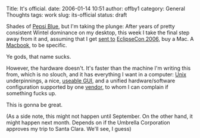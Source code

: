 Title: It's official.
date: 2006-01-14 10:51
author: offby1
category: General Thoughts
tags: work
slug: its-official
status: draft

Shades of [Pepsi Blue](http://mssv.net/wiki.cgi?PepsiBlue), but I\'m taking the plunge: After years of pretty consistent Wintel dominance on my desktop, this week I take the final step away from it and, assuming that I get [sent to](http://www.offlineblog.com/backlog/2006/01/10/eclipsecon-2006/) [EclipseCon 2006](http://www.eclipsecon.org/), buy a Mac. A [Macbook](http://www.apple.com/macbookpro/), to be specific.

Ye gods, that name sucks.

However, the hardware doesn\'t. It\'s faster than the machine I\'m writing this from, which is no slouch, and it has everything I want in a computer: [Unix](http://www.apple.com/macosx/features/unix/) underpinnings, a nice, [useable GUI](http://www.apple.com/macosx/), and a unified hardware/software configuration supported by one [vendor](http://www.apple.ca/), to whom I can complain if something fucks up.

This is gonna be great.

(As a side note, this might not happen until September. On the other hand, it might happen next month. Depends on if the Umbrella Corporation approves my trip to Santa Clara. We\'ll see, I guess)
